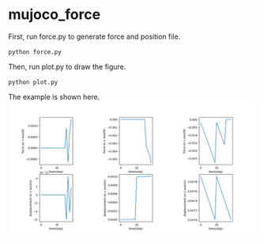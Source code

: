 # mujoco_force

First, run force.py to generate force and position file.
```
python force.py
```
Then, run plot.py to draw the figure.
```
python plot.py
```
The example is shown here.
![figure](https://github.com/zixichen007115/mujoco_force/blob/main/Figure_1.png "force and displacement on x, y, and z-axis")
